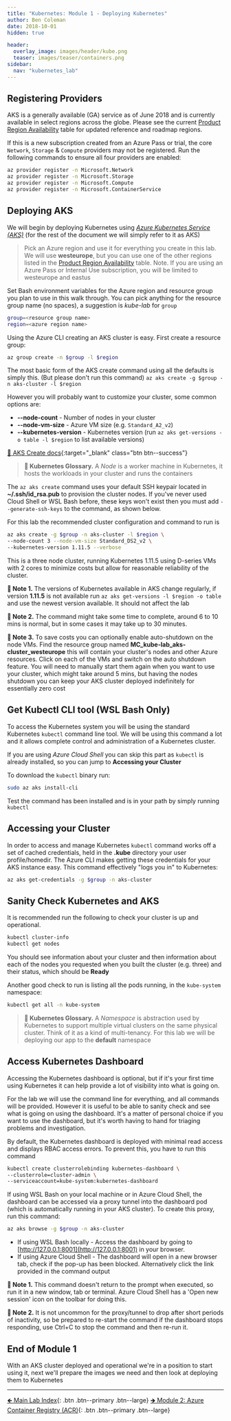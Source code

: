```yaml
---
title: "Kubernetes: Module 1 - Deploying Kubernetes"
author: Ben Coleman
date: 2018-10-01
hidden: true

header:
  overlay_image: images/header/kube.png
  teaser: images/teaser/containers.png
sidebar:
  nav: "kubernetes_lab"
---
```


## Registering Providers

AKS is a generally available (GA) service as of June 2018 and is currently available in select regions across the globe. Please see the current [Product Region Availability](https://azure.microsoft.com/en-us/global-infrastructure/services/?products=kubernetes-service&regions=all) table for updated reference and roadmap regions.

If this is a new subscription created from an Azure Pass or trial, the core `Network`, `Storage` & `Compute` providers may not be registered.
Run the following commands to ensure all four providers are enabled:

```bash
az provider register -n Microsoft.Network
az provider register -n Microsoft.Storage
az provider register -n Microsoft.Compute
az provider register -n Microsoft.ContainerService
```

## Deploying AKS
We will begin by deploying Kubernetes using [*Azure Kubernetes Service (AKS)*](https://azure.microsoft.com/en-us/services/container-service/) (for the rest of the document we will simply refer to it as AKS)

> Pick an Azure region and use it for everything you create in this lab. We will use **westeurope**, but you can use one of the other regions listed in the [Product Region Availability](https://azure.microsoft.com/en-us/global-infrastructure/services/?products=kubernetes-service&regions=all) table.
Note. If you are using an Azure Pass or Internal Use subscription, you will be limited to westeurope and eastus

Set Bash environment variables for the Azure region and resource group you plan to use in this walk through. You can pick anything for the resource group name (no spaces), a suggestion is *kube-lab* for `group`

```bash
group=<resource group name>
region=<azure region name>
```

Using the Azure CLI creating an AKS cluster is easy. First create a resource group:

```bash
az group create -n $group -l $region
```

The most basic form of the AKS create command using all the defaults is simply this. (But please don't run this command) `az aks create -g $group -n aks-cluster -l $region`

However you will probably want to customize your cluster, some common options are:

- **\-\-node-count** - Number of nodes in your cluster
- **\-\-node-vm-size** - Azure VM size (e.g. `Standard_A2_v2`)
- **\-\-kubernetes-version** - Kubernetes version (run `az aks get-versions -o table -l $region` to list available versions)

[📘 AKS Create docs](https://docs.microsoft.com/en-us/cli/azure/aks?view=azure-cli-latest#az-aks-create){:target="_blank" class="btn btn--success"}

> **📕 Kubernetes Glossary.** A *Node* is a worker machine in Kubernetes, it hosts the workloads in your cluster and runs the containers

The `az aks create` command uses your default SSH keypair located in **~/.ssh/id_rsa.pub** to provision the cluster nodes. If you've never used Cloud Shell or WSL Bash before, these keys won't exist then you must add `--generate-ssh-keys` to the command, as shown below.

For this lab the recommended cluster configuration and command to run is

```bash
az aks create -g $group -n aks-cluster -l $region \
--node-count 3 --node-vm-size Standard_DS2_v2 \
--kubernetes-version 1.11.5 --verbose
```

This is a three node cluster, running Kubernetes 1.11.5 using D-series VMs with 2 cores to minimize costs but allow for reasonable reliability of the cluster.

**💬 Note 1.** The versions of Kubernetes available in AKS change regularly, if version **1.11.5** is not available run `az aks get-versions -l $region -o table` and use the newest version available. It should not affect the lab

**💬 Note 2.** The command might take some time to complete, around 6 to 10 mins is normal, but in some cases it may take up to 30 minutes.

**💬 Note 3.** To save costs you can optionally enable auto-shutdown on the node VMs. Find the resource group named **MC_kube-lab_aks-cluster_westeurope** this will contain your cluster's nodes and other Azure resources. Click on each of the VMs and switch on the auto shutdown feature. You will need to manually start them again when you want to use your cluster, which might take around 5 mins, but having the nodes shutdown you can keep your AKS cluster deployed indefinitely for essentially zero cost

## Get Kubectl CLI tool (WSL Bash Only)

To access the Kubernetes system you will be using the standard Kubernetes `kubectl` command line tool. We will be using this command a lot and it allows complete control and administration of a Kubernetes cluster.

If you are using *Azure Cloud Shell* you can skip this part as `kubectl` is already installed, so you can jump to **Accessing your Cluster**

To download the `kubectl` binary run:

```bash
sudo az aks install-cli
```

Test the command has been installed and is in your path by simply running `kubectl`

## Accessing your Cluster

In order to access and manage Kubernetes `kubectl` command works off a set of cached credentials, held in the **.kube** directory your user profile/homedir. The Azure CLI makes getting these credentials for your AKS instance easy. This command effectively "logs you in" to Kubernetes:

```bash
az aks get-credentials -g $group -n aks-cluster
```

## Sanity Check Kubernetes and AKS

It is recommended run the following to check your cluster is up and operational.

```bash
kubectl cluster-info
kubectl get nodes
```

You should see information about your cluster and then information about each of the nodes you requested when you built the cluster (e.g. three) and their status, which should be **Ready**

Another good check to run is listing all the pods running, in the `kube-system` namespace:

```bash
kubectl get all -n kube-system
```

> **📕 Kubernetes Glossary.** A *Namespace* is abstraction used by Kubernetes to support multiple virtual clusters on the same physical cluster. Think of it as a kind of multi-tenancy. For this lab we will be deploying our app to the **default** namespace

## Access Kubernetes Dashboard

Accessing the Kubernetes dashboard is optional, but if it's your first time using Kubernetes it can help provide a lot of visibility into what is going on.

For the lab we will use the command line for everything, and all commands will be provided. However it is useful to be able to sanity check and see what is going on using the dashboard. It's a matter of personal choice if you want to use the dashboard, but it's worth having to hand for triaging problems and investigation.

By default, the Kubernetes dashboard is deployed with minimal read access and displays RBAC access errors. To prevent this, you have to run this command

```bash
kubectl create clusterrolebinding kubernetes-dashboard \
--clusterrole=cluster-admin \
--serviceaccount=kube-system:kubernetes-dashboard
```

If using WSL Bash on your local machine or in Azure Cloud Shell, the dashboard can be accessed via a proxy tunnel into the dashboard pod (which is automatically running in your AKS cluster). To create this proxy, run this command:

```bash
az aks browse -g $group -n aks-cluster
```

- If using WSL Bash locally - Access the dashboard by going to [http://127.0.0.1:8001](http://127.0.0.1:8001) in your browser.
- If using Azure Cloud Shell - The dashboard will open in a new browser tab, check if the pop-up has been blocked. Alternatively click the link provided in the command output

**💬 Note 1.** This command doesn't return to the prompt when executed, so run it in a new window, tab or terminal. Azure Cloud Shell has a 'Open new session' icon on the toolbar for doing this.

**💬 Note 2.**  It is not uncommon for the proxy/tunnel to drop after short periods of inactivity, so be prepared to re-start the command if the dashboard stops responding, use Ctrl+C to stop the command and then re-run it.

## End of Module 1

With an AKS cluster deployed and operational we're in a position to start using it, next we'll prepare the images we need and then look at deploying them to Kubernetes

---

[🡸 Main Lab Index](..){: .btn .btn--primary .btn--large} 
[🡺 Module 2: Azure Container Registry (ACR)](../part2){: .btn .btn--primary .btn--large}  
